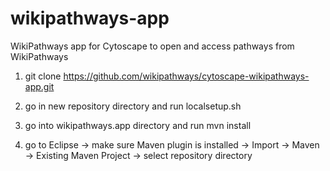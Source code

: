 wikipathways-app
================

WikiPathways app for Cytoscape to open and access pathways from WikiPathways

1) git clone https://github.com/wikipathways/cytoscape-wikipathways-app.git

2) go in new repository directory and run localsetup.sh

3) go into wikipathways.app directory and run mvn install

4) go to Eclipse -> make sure Maven plugin is installed -> Import -> Maven -> Existing Maven Project -> select repository directory


